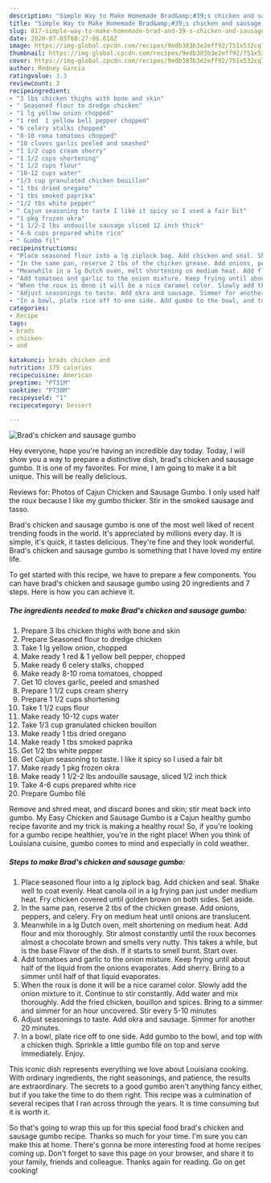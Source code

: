 ```yaml
---
description: "Simple Way to Make Homemade Brad&amp;#39;s chicken and sausage gumbo"
title: "Simple Way to Make Homemade Brad&amp;#39;s chicken and sausage gumbo"
slug: 817-simple-way-to-make-homemade-brad-and-39-s-chicken-and-sausage-gumbo
date: 2020-07-05T08:27:08.618Z
image: https://img-global.cpcdn.com/recipes/9edb383b3e2eff92/751x532cq70/brads-chicken-and-sausage-gumbo-recipe-main-photo.jpg
thumbnail: https://img-global.cpcdn.com/recipes/9edb383b3e2eff92/751x532cq70/brads-chicken-and-sausage-gumbo-recipe-main-photo.jpg
cover: https://img-global.cpcdn.com/recipes/9edb383b3e2eff92/751x532cq70/brads-chicken-and-sausage-gumbo-recipe-main-photo.jpg
author: Rodney Garcia
ratingvalue: 3.3
reviewcount: 3
recipeingredient:
- "3 lbs chicken thighs with bone and skin"
- " Seasoned flour to dredge chicken"
- "1 lg yellow onion chopped"
- "1 red  1 yellow bell pepper chopped"
- "6 celery stalks chopped"
- "8-10 roma tomatoes chopped"
- "10 cloves garlic peeled and smashed"
- "1 1/2 cups cream sherry"
- "1 1/2 cups shortening"
- "1 1/2 cups flour"
- "10-12 cups water"
- "1/3 cup granulated chicken bouillon"
- "1 tbs dried oregano"
- "1 tbs smoked paprika"
- "1/2 tbs white pepper"
- " Cajun seasoning to taste I like it spicy so I used a fair bit"
- "1 pkg frozen okra"
- "1 1/2-2 lbs andouille sausage sliced 12 inch thick"
- "4-6 cups prepared white rice"
- " Gumbo fil"
recipeinstructions:
- "Place seasoned flour into a lg ziplock bag. Add chicken and seal. Shake well to coat evenly. Heat canola oil in a lg frying pan just under medium heat. Fry chicken covered until golden brown on both sides. Set aside."
- "In the same pan, reserve 2 tbs of the chicken grease. Add onions, peppers, and celery. Fry on medium heat until onions are translucent."
- "Meanwhile in a lg Dutch oven, melt shortening on medium heat. Add flour and mix thoroughly. Stir almost constantly until the roux becomes almost a chocolate brown and smells very nutty. This takes a while, but is the base Flavor of the dish. If it starts to smell burnt. Start over."
- "Add tomatoes and garlic to the onion mixture. Keep frying until about half of the liquid from the onions evaporates. Add sherry. Bring to a simmer until half of that liquid evaporates."
- "When the roux is done it will be a nice caramel color. Slowly add the onion mixture to it. Continue to stir constantly. Add water and mix thoroughly. Add the fried chicken, bouillon and spices. Bring to a simmer and simmer for an hour uncovered. Stir every 5-10 minutes"
- "Adjust seasonings to taste. Add okra and sausage. Simmer for another 20 minutes."
- "In a bowl, plate rice off to one side. Add gumbo to the bowl, and top with a chicken thigh. Sprinkle a little gumbo filé on top and serve immediately. Enjoy."
categories:
- Recipe
tags:
- brads
- chicken
- and

katakunci: brads chicken and 
nutrition: 175 calories
recipecuisine: American
preptime: "PT31M"
cooktime: "PT30M"
recipeyield: "1"
recipecategory: Dessert

---
```



![Brad&#39;s chicken and sausage gumbo](https://img-global.cpcdn.com/recipes/9edb383b3e2eff92/751x532cq70/brads-chicken-and-sausage-gumbo-recipe-main-photo.jpg)

Hey everyone, hope you're having an incredible day today. Today, I will show you a way to prepare a distinctive dish, brad&#39;s chicken and sausage gumbo. It is one of my favorites. For mine, I am going to make it a bit unique. This will be really delicious.

Reviews for: Photos of Cajun Chicken and Sausage Gumbo. I only used half the roux because I like my gumbo thicker. Stir in the smoked sausage and tasso.

Brad&#39;s chicken and sausage gumbo is one of the most well liked of recent trending foods in the world. It's appreciated by millions every day. It is simple, it's quick, it tastes delicious. They're fine and they look wonderful. Brad&#39;s chicken and sausage gumbo is something that I have loved my entire life.


To get started with this recipe, we have to prepare a few components. You can have brad&#39;s chicken and sausage gumbo using 20 ingredients and 7 steps. Here is how you can achieve it.

<!--inarticleads1-->

##### The ingredients needed to make Brad&#39;s chicken and sausage gumbo:

1. Prepare 3 lbs chicken thighs with bone and skin
1. Prepare  Seasoned flour to dredge chicken
1. Take 1 lg yellow onion, chopped
1. Make ready 1 red &amp; 1 yellow bell pepper, chopped
1. Make ready 6 celery stalks, chopped
1. Make ready 8-10 roma tomatoes, chopped
1. Get 10 cloves garlic, peeled and smashed
1. Prepare 1 1/2 cups cream sherry
1. Prepare 1 1/2 cups shortening
1. Take 1 1/2 cups flour
1. Make ready 10-12 cups water
1. Take 1/3 cup granulated chicken bouillon
1. Make ready 1 tbs dried oregano
1. Make ready 1 tbs smoked paprika
1. Get 1/2 tbs white pepper
1. Get  Cajun seasoning to taste. I like it spicy so I used a fair bit
1. Make ready 1 pkg frozen okra
1. Make ready 1 1/2-2 lbs andouille sausage, sliced 1/2 inch thick
1. Take 4-6 cups prepared white rice
1. Prepare  Gumbo filé


Remove and shred meat, and discard bones and skin; stir meat back into gumbo. My Easy Chicken and Sausage Gumbo is a Cajun healthy gumbo recipe favorite and my trick is making a healthy roux! So, if you&#39;re looking for a gumbo recipe healthier, you&#39;re in the right place! When you think of Louisiana cuisine, gumbo comes to mind and especially in cold weather. 

<!--inarticleads2-->

##### Steps to make Brad&#39;s chicken and sausage gumbo:

1. Place seasoned flour into a lg ziplock bag. Add chicken and seal. Shake well to coat evenly. Heat canola oil in a lg frying pan just under medium heat. Fry chicken covered until golden brown on both sides. Set aside.
1. In the same pan, reserve 2 tbs of the chicken grease. Add onions, peppers, and celery. Fry on medium heat until onions are translucent.
1. Meanwhile in a lg Dutch oven, melt shortening on medium heat. Add flour and mix thoroughly. Stir almost constantly until the roux becomes almost a chocolate brown and smells very nutty. This takes a while, but is the base Flavor of the dish. If it starts to smell burnt. Start over.
1. Add tomatoes and garlic to the onion mixture. Keep frying until about half of the liquid from the onions evaporates. Add sherry. Bring to a simmer until half of that liquid evaporates.
1. When the roux is done it will be a nice caramel color. Slowly add the onion mixture to it. Continue to stir constantly. Add water and mix thoroughly. Add the fried chicken, bouillon and spices. Bring to a simmer and simmer for an hour uncovered. Stir every 5-10 minutes
1. Adjust seasonings to taste. Add okra and sausage. Simmer for another 20 minutes.
1. In a bowl, plate rice off to one side. Add gumbo to the bowl, and top with a chicken thigh. Sprinkle a little gumbo filé on top and serve immediately. Enjoy.


This iconic dish represents everything we love about Louisiana cooking. With ordinary ingredients, the right seasonings, and patience, the results are extraordinary. The secrets to a good gumbo aren&#39;t anything fancy either, but if you take the time to do them right. This recipe was a culmination of several recipes that I ran across through the years. It is time consuming but it is worth it. 

So that's going to wrap this up for this special food brad&#39;s chicken and sausage gumbo recipe. Thanks so much for your time. I'm sure you can make this at home. There's gonna be more interesting food at home recipes coming up. Don't forget to save this page on your browser, and share it to your family, friends and colleague. Thanks again for reading. Go on get cooking!
